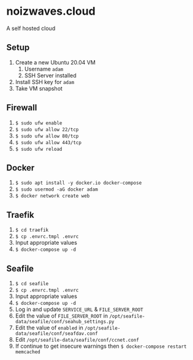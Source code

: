 # noizwaves.cloud

A self hosted cloud

## Setup
1.  Create a new Ubuntu 20.04 VM
    1.  Username `adam`
    1.  SSH Server installed
1.  Install SSH key for `adam`
1.  Take VM snapshot

## Firewall
1.  `$ sudo ufw enable`
1.  `$ sudo ufw allow 22/tcp`
1.  `$ sudo ufw allow 80/tcp`
1.  `$ sudo ufw allow 443/tcp`
1.  `$ sudo ufw reload`

## Docker
1.  `$ sudo apt install -y docker.io docker-compose`
1.  `$ sudo usermod -aG docker adam`
1.  `$ docker network create web`

## Traefik
1.  `$ cd traefik`
1.  `$ cp .envrc.tmpl .envrc`
1.  Input appropriate values
1.  `$ docker-compose up -d`

## Seafile
1.  `$ cd seafile`
1.  `$ cp .envrc.tmpl .envrc`
1.  Input appropriate values
1.  `$ docker-compose up -d`
1.  Log in and update `SERVICE_URL` & `FILE_SERVER_ROOT`
1.  Edit the value of `FILE_SERVER_ROOT` in `/opt/seafile-data/seafile/conf/seahub_settings.py`
1.  Edit the value of `enabled` in `/opt/seafile-data/seafile/conf/seafdav.conf`
1.  Edit `/opt/seafile-data/seafile/conf/ccnet.conf`
1.  If continue to get insecure warnings then `$ docker-compose restart memcached`
